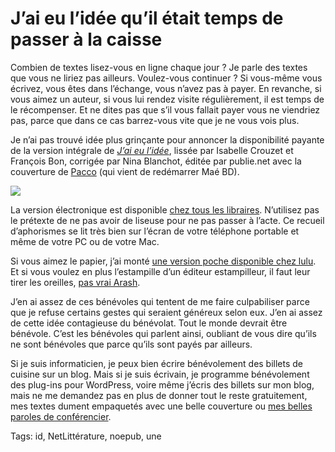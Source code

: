 # J’ai eu l’idée qu’il était temps de passer à la caisse

Combien de textes lisez-vous en ligne chaque jour ? Je parle des textes que vous ne liriez pas ailleurs. Voulez-vous continuer ? Si vous-même vous écrivez, vous êtes dans l’échange, vous n’avez pas à payer. En revanche, si vous aimez un auteur, si vous lui rendez visite régulièrement, il est temps de le récompenser. Et ne dites pas que s’il vous fallait payer vous ne viendriez pas, parce que dans ce cas barrez-vous vite que je ne vous vois plus.<span id="more-19484"></span>

Je n’ai pas trouvé idée plus grinçante pour annoncer la disponibilité payante de la version intégrale de [*J’ai eu l’idée*](http://blog.tcrouzet.com/id/), lissée par Isabelle Crouzet et François Bon, corrigée par Nina Blanchot, éditée par publie.net avec la couverture de [Pacco](http://www.mae-bd.fr/) (qui vient de redémarrer Maé BD).

![](http://blog.tcrouzet.comhttps://tcrouzet.com/images_tc/2010/10/couv_pacco-229x350.png)

La version électronique est disponible [chez tous les libraires](http://blog.tcrouzet.com/id/#buy). N’utilisez pas le prétexte de ne pas avoir de liseuse pour ne pas passer à l’acte. Ce recueil d’aphorismes se lit très bien sur l’écran de votre téléphone portable et même de votre PC ou de votre Mac.

Si vous aimez le papier, j’ai monté [une version poche disponible chez lulu](http://www.lulu.com/product/couverture-souple/jai-eu-lid%C3%A9e/12923344). Et si vous voulez en plus l’estampille d’un éditeur estampilleur, il faut leur tirer les oreilles, [pas vrai Arash](http://blog.tcrouzet.com/2010/08/30/mon-ami-arash-derambarsh/).

J’en ai assez de ces bénévoles qui tentent de me faire culpabiliser parce que je refuse certains gestes qui seraient généreux selon eux. J’en ai assez de cette idée contagieuse du bénévolat. Tout le monde devrait être bénévole. C’est les bénévoles qui parlent ainsi, oubliant de vous dire qu’ils ne sont bénévoles que parce qu’ils sont payés par ailleurs.

Si je suis informaticien, je peux bien écrire bénévolement des billets de cuisine sur un blog. Mais si je suis écrivain, je programme bénévolement des plug-ins pour WordPress, voire même j’écris des billets sur mon blog, mais ne me demandez pas en plus de donner tout le reste gratuitement, mes textes dument empaquetés avec une belle couverture ou [mes belles paroles de conférencier](http://blog.tcrouzet.com/tag/conf/).

Tags: id, NetLittérature, noepub, une